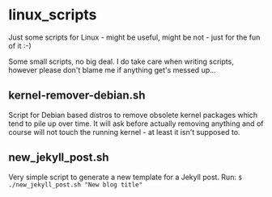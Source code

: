 # linux_scripts
Just some scripts for Linux - might be useful, might be not - just for the fun of it :-)

Some small scripts, no big deal.
I do take care when writing scripts, however please don't blame me if anything get's messed up...


## kernel-remover-debian.sh
Script for Debian based distros to remove obsolete kernel packages which tend to pile up over time. It will ask before actually removing anything and of course will not touch the running kernel - at least it isn't supposed to.

## new_jekyll_post.sh
Very simple script to generate a new template for a Jekyll post. Run: `$ ./new_jekyll_post.sh "New blog title"`
